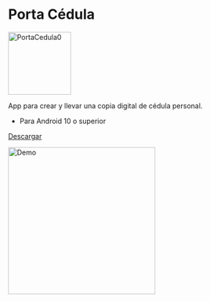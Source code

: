 # Porta Cédula

<img width="128" height="128" alt="PortaCedula0" src="https://github.com/user-attachments/assets/8b2cfccf-52b6-4d7d-8456-f5286570f247" />

App para crear y llevar una copia digital de cédula personal.

* Para Android 10 o superior
  
[Descargar](https://github.com/afreireo/PortaCedula/releases/download/release/PortaCedula-1.0.0.apk)

<img src="https://github.com/user-attachments/assets/f5b8828f-7a8e-4073-9ddf-09e55917d74e" alt="Demo" width="300"/>



